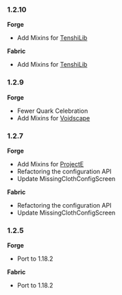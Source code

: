 ### 1.2.10

**Forge**

- Add Mixins for [TenshiLib](https://github.com/Flemmli97/TenshiLib)

**Fabric**

- Add Mixins for [TenshiLib](https://github.com/Flemmli97/TenshiLib)

### 1.2.9

**Forge**

- Fewer Quark Celebration
- Add Mixins for [Voidscape](https://www.curseforge.com/minecraft/mc-mods/voidscape)

### 1.2.7

**Forge**

- Add Mixins for [ProjectE](https://www.curseforge.com/minecraft/mc-mods/projecte)
- Refactoring the configuration API
- Update MissingClothConfigScreen

**Fabric**

- Refactoring the configuration API
- Update MissingClothConfigScreen

### 1.2.5

**Forge**

- Port to 1.18.2

**Fabric**

- Port to 1.18.2
